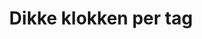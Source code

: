 ---
title: Dikke klokken per tag
layout: tags
permalink: /tags/
show_excerpts: true
entries_layout: list
---